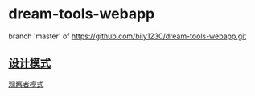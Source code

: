 
# dream-tools-webapp
 branch 'master' of https://github.com/bily1230/dream-tools-webapp.git


## [设计模式](https://github.com/bily1230/dream-tools-webapp/blob/master/src/main/java/com/dream/patterns/README.md)
   [观察者模式](https://github.com/bily1230/dream-tools-webapp/blob/master/src/main/java/com/dream/patterns/README.md#观察者模式1) 		